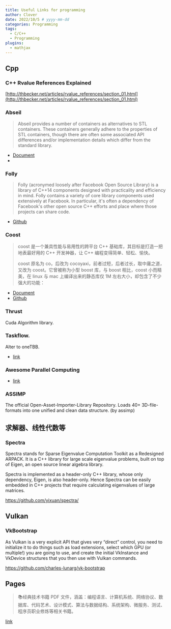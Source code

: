 ```yaml
---
title: Useful Links for programming
author: Clover
date: 2022/10/5 # yyyy-mm-dd
categories: Programming
tags:
  - C/C++
  - Programming
plugins:
  - mathjax
---
```



## Cpp

### C++ Rvalue References Explained

[http://thbecker.net/articles/rvalue_references/section_01.html](http://thbecker.net/articles/rvalue_references/section_01.html)

### Abseil

> Abseil provides a number of containers as alternatives to STL containers. These containers generally adhere to the properties of STL containers, though there are often some associated API differences and/or implementation details which differ from the standard library.

- [Document](https://abseil.io/docs/cpp/)
- 

### Folly

> Folly (acronymed loosely after Facebook Open Source Library) is a library of C++14 components designed with practicality and efficiency in mind. Folly contains a variety of core library components used extensively at Facebook. In particular, it's often a dependency of Facebook's other open source C++ efforts and place where those projects can share code.

- [Github](https://github.com/facebook/folly)

### Coost

> coost 是一个兼具性能与易用性的跨平台 C++ 基础库，其目标是打造一把地表最好用的 C++ 开发神器，让 C++ 编程变得简单、轻松、愉快。
> 
> coost 原名为 co，后改为 cocoyaxi，前者过短，后者过长，取中庸之道，又改为 coost。它曾被称为小型 boost 库，与 boost 相比，coost 小而精美，在 linux 与 mac 上编译出来的静态库仅 1M 左右大小，却包含了不少强大的功能：

- [Document](https://coostdocs.github.io/cn/about/co/)
- [Github](https://github.com/idealvin/coost)

### Thrust

Cuda Algorithm library.

### Taskflow.

Alter to oneTBB.

- [link](https://github.com/taskflow/taskflow)

### Awesome Parallel Computing

- [link](https://github.com/taskflow/awesome-parallel-computing)

### ASSIMP

The official Open-Asset-Importer-Library Repository. Loads 40+ 3D-file-formats into one unified and clean data structure. (by assimp)


## 求解器、线性代数等

### Spectra

Spectra stands for Sparse Eigenvalue Computation Toolkit as a Redesigned ARPACK. It is a C++ library for large scale eigenvalue problems, built on top of Eigen, an open source linear algebra library.

Spectra is implemented as a header-only C++ library, whose only dependency, Eigen, is also header-only. Hence Spectra can be easily embedded in C++ projects that require calculating eigenvalues of large matrices.

https://github.com/yixuan/spectra/

## Vulkan

### VkBootstrap

As Vulkan is a very explicit API that gives very “direct” control, you need to initialize it to do things such as load extensions, select which GPU (or multiple!) you are going to use, and create the initial VkInstance and VkDevice structures that you then use with Vulkan commands.


https://github.com/charles-lunarg/vk-bootstrap


## Pages

> 📚经典技术书籍 PDF 文件，涵盖：编程语言、计算机系统、网络协议、数据库、代码艺术、设计模式、算法与数据结构、系统架构、微服务、测试、程序员职业修炼等相关书籍。

[link](https://awesome-programming-books.github.io)

